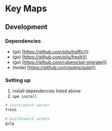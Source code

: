 # Key Maps


## Development

### Dependencies

- (go) [https://github.com/pilu/traffic]()
- (go) [https://github.com/pilu/fresh]()
- (go) [https://github.com/rubenv/sql-migrate]()
- (node) [https://github.com/gulpjs/gulp]()


### Setting up

1. install dependencies listed above
2. `npm install`

```bash
# start/watch server
fresh

# build/watch assets
gulp
```
